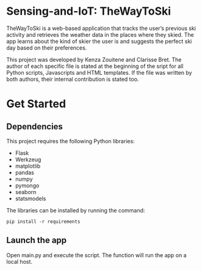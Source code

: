 # Sensing-and-IoT: TheWayToSki

TheWayToSki is a web-based application that tracks the user’s previous ski activity and retrieves the weather data in the places where they skied. The app learns about the kind of skier the user is and suggests the perfect ski day based on their preferences.  

This project was developed by Kenza Zouitene and Clarisse Bret. The author of each specific file is stated at the beginning of the sript for all Python scripts, Javascripts and HTML templates. If the file was written by both authors, their internal contribution is stated too.

# Get Started

## Dependencies
This project requires the following Python libraries: 

- Flask
- Werkzeug
- matplotlib
- pandas
- numpy
- pymongo
- seaborn
- statsmodels

The libraries can be installed by running the command:
```
pip install -r requirements
```

## Launch the app
Open main.py and execute the script. The function will run the app on a local host.
